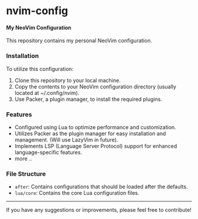 # nvim-config

#### My NeoVim Configuration

This repository contains my personal NeoVim configuration. 

### Installation

To utilize this configuration:

1. Clone this repository to your local machine.
2. Copy the contents to your NeoVim configuration directory (usually located at ~/.config/nvim).
3. Use Packer, a plugin manager, to install the required plugins.

### Features

- Configured using Lua to optimize performance and customization.
- Utilizes Packer as the plugin manager for easy installation and management. (Will use LazyVim in future).
- Implements LSP (Language Server Protocol) support for enhanced language-specific features.
- more ..

### File Structure

- `after`: Contains configurations that should be loaded after the defaults.
- `lua/core`: Contains the core Lua configuration files.

---
If you have any suggestions or improvements, please feel free to contribute!
